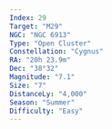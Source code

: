 ```yaml
---
Index: 29
Target: "M29"
NGC: "NGC 6913"
Type: "Open Cluster"
Constellation: "Cygnus"
RA: "20h 23.9m"
Dec: "38°32"
Magnitude: "7.1"
Size: "7"
DistanceLy: "4,000"
Season: "Summer"
Difficulty: "Easy"
---
```

